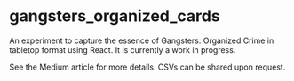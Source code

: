 # gangsters_organized_cards
An experiment to capture the essence of Gangsters: Organized Crime in tabletop format using React. It is currently a work in progress.

See the Medium article for more details. CSVs can be shared upon request.
